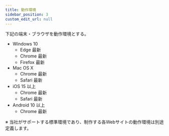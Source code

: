 ```yaml
---
title: 動作環境
sidebar_position: 3
custom_edit_url: null
---
```


下記の端末・ブラウザを動作環境とする。  

- Windows 10
  - Edge 最新
  - Chrome 最新
  - Firefox 最新
- Mac OS X
  - Chrome 最新
  - Safari 最新
- iOS 15 以上
  - Chrome 最新
  - Safari 最新
- Android 10 以上
  - Chrome 最新

※ 当社がサポートする標準環境であり、制作する各Webサイトの動作環境は別途定義します。

<!-- 
## 各ブラウザ対応状況

総合確認
[Can I Use](https://caniuse.com/)

HTML
[MOBILE HTML](http://mobilehtml5.org/)

ES6
[ECMAScript](http://kangax.github.io/compat-table/es6/)

## 実機確認

デパートではRemote Test Kitが使用できます。
Wikiのツールに記載がありますので、そちらから使用してください。

## 各ブラウザダウンロードリンク

[Edge ダウンロード](https://www.microsoft.com/ja-jp/edge)

[Chrome ダウンロード](https://www.google.co.jp/chrome/?brand=AGAK&gclid=CjwKCAjwur-SBhB6EiwA5sKtjq-HfdIcJdMKvG46G7d2KWe-0kFZVG7WKdw5TtFS-cyUU2WgfPlo1xoCNxIQAvD_BwE&gclsrc=aw.ds)

[Firefox ダウンロード](https://www.mozilla.org/ja/firefox/new/)
 -->
